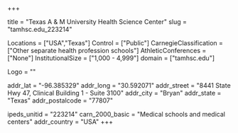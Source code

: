 
+++

title = "Texas A & M University Health Science Center"
slug = "tamhsc.edu_223214"

Locations = ["USA","Texas"]
Control = ["Public"]
CarnegieClassification = ["Other separate health profession schools"]
AthleticConferences = ["None"]
InstitutionalSize = ["1,000 - 4,999"]
domain = ["tamhsc.edu"]

Logo = ""

addr_lat = "-96.385329"
addr_long = "30.592071"
addr_street = "8441 State Hwy 47, Clinical Building 1 - Suite 3100"
addr_city = "Bryan"
addr_state = "Texas"
addr_postalcode = "77807"

ipeds_unitid = "223214"
carn_2000_basic = "Medical schools and medical centers"
addr_country = "USA"
+++
    

